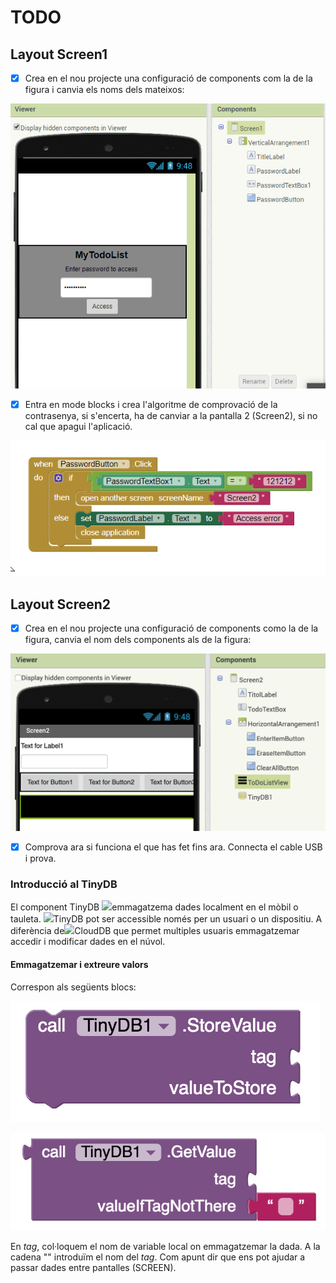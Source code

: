 # TODO

## Layout Screen1

* [x] Crea en el nou projecte una configuració de components com la de la figura i canvia els noms dels mateixos:

![Screen1](../.gitbook/assets/image.png)

* [x] Entra en mode blocks i crea l'algoritme de comprovació de la contrasenya, si s'encerta, ha de canviar a la pantalla 2 \(Screen2\), si no cal que apagui l'aplicació.

![Bloc de control de l&apos;acc&#xE9;s](../.gitbook/assets/image%20%281%29.png)



## Layout Screen2

* [x] Crea en el nou projecte una configuració de components como la de la figura, canvia el nom dels components als de la figura:

![](../.gitbook/assets/captura-de-pantalla-2020-02-11-a-les-17.27.49.png)

* [x] Comprova ara si funciona el que has fet fins ara. Connecta el cable USB i prova.

### Introducció al TinyDB

 El component TinyDB  ![](https://mit-cml.github.io/yrtoolkit/images/images/tinyDB.png)emmagatzema dades localment en el mòbil o tauleta. ![](https://mit-cml.github.io/yrtoolkit/images/images/tinyDB.png)TinyDB pot ser accessible  només per un usuari o un dispositiu. A diferència de![](https://mit-cml.github.io/yrtoolkit/images/images/clouddb.png)CloudDB que permet multiples usuaris emmagatzemar accedir i modificar dades en el núvol.

#### Emmagatzemar i extreure valors

Correspon als següents blocs:

![Emmagatzemar](../.gitbook/assets/tinydbstorevalue.png)

![Extreure valor](../.gitbook/assets/tinydbgetvalue.png)

En _tag_, col·loquem el nom de variable local on emmagatzemar la dada. A la cadena "" introduïm el nom del _tag_. Com apunt dir que ens pot ajudar a passar dades entre pantalles \(SCREEN\).





